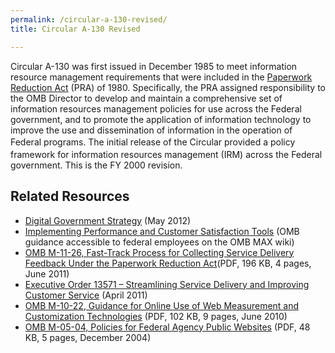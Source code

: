 ```yaml
---
permalink: /circular-a-130-revised/
title: Circular A-130 Revised

---
```


Circular A-130 was first issued in December 1985 to meet information resource management requirements that were included in the [Paperwork Reduction Act](https://en.wikipedia.org/wiki/Paperwork_Reduction_Act "Paperwork Reduction Act") (PRA) of 1980. Specifically, the PRA assigned responsibility to the OMB Director to develop and maintain a comprehensive set of information resources management policies for use across the Federal government, and to promote the application of information technology to improve the use and dissemination of information in the operation of Federal programs.<span style="font-size: 13.3333px;line-height: 22.2222px">  </span>The initial release of the Circular provided a policy framework for information resources management (IRM) across the Federal government.  This is the FY 2000 revision.

## Related Resources

  * [Digital Government Strategy](http://www.whitehouse.gov/sites/default/files/omb/egov/digital-government/digital-government.html) (May 2012)
  * [Implementing Performance and Customer Satisfaction Tools](https://max.omb.gov/community/download/attachments/636161243/8_2_DGS_Implementation_Instructions_v_final.docx?version=1&modificationDate=1350935840136) (OMB guidance accessible to federal employees on the OMB MAX wiki)
  * [OMB M-11-26, Fast-Track Process for Collecting Service Delivery Feedback Under the Paperwork Reduction Act](http://www.whitehouse.gov/sites/default/files/omb/memoranda/2011/m11-26.pdf)(PDF, 196 KB, 4 pages, June 2011)
  * [Executive Order 13571 – Streamlining Service Delivery and Improving Customer Service](http://www.whitehouse.gov/the-press-office/2011/04/27/executive-order-streamlining-service-delivery-and-improving-customer-ser) (April 2011)
  * [OMB M-10-22, Guidance for Online Use of Web Measurement and Customization Technologies](http://www.whitehouse.gov/sites/default/files/omb/assets/memoranda_2010/m10-22.pdf) (PDF, 102 KB, 9 pages, June 2010)
  * [OMB M-05-04, Policies for Federal Agency Public Websites](http://www.whitehouse.gov/sites/default/files/omb/memoranda/fy2005/m05-04.pdf) (PDF, 48 KB, 5 pages, December 2004)